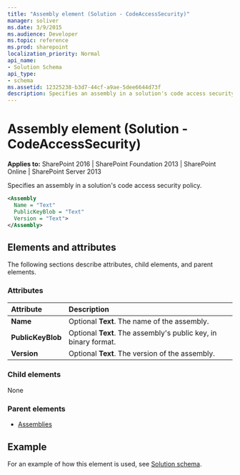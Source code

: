 ```yaml
---
title: "Assembly element (Solution - CodeAccessSecurity)"
manager: soliver
ms.date: 3/9/2015
ms.audience: Developer
ms.topic: reference
ms.prod: sharepoint
localization_priority: Normal
api_name:
- Solution Schema
api_type:
- schema
ms.assetid: 12325238-b3d7-44cf-a9ae-5dee6644d73f
description: Specifies an assembly in a solution's code access security policy.
---
```


# Assembly element (Solution - CodeAccessSecurity)

**Applies to:** SharePoint 2016 | SharePoint Foundation 2013 | SharePoint Online | SharePoint Server 2013
  
Specifies an assembly in a solution's code access security policy.
  
```XML
<Assembly
  Name = "Text"
  PublicKeyBlob = "Text"
  Version = "Text">
</Assembly>
```

## Elements and attributes

The following sections describe attributes, child elements, and parent elements.

### Attributes

|**Attribute**|**Description**|
|:-----|:-----|
|**Name** <br/> |Optional **Text**. The name of the assembly.  <br/> |
|**PublicKeyBlob** <br/> |Optional **Text**. The assembly's public key, in binary format.  <br/> |
|**Version** <br/> |Optional **Text**. The version of the assembly.  <br/> |
   
### Child elements

None
   
### Parent elements

- [Assemblies](assemblies-element-solutioncodeaccesssecurity.md)
   
## Example

For an example of how this element is used, see [Solution schema](solution-schema.md).
  

